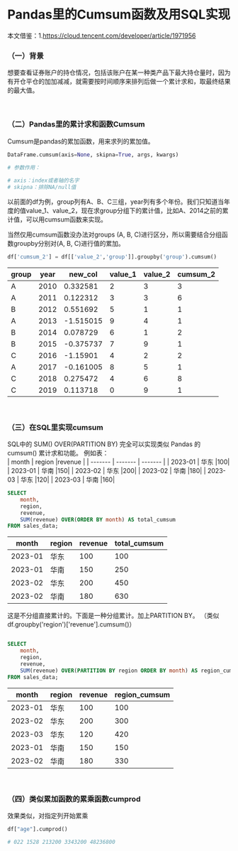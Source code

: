 # Pandas里的Cumsum函数及用SQL实现
本文借鉴：1.https://cloud.tencent.com/developer/article/1971956
   
### （一）背景
想要查看证券账户的持仓情况，包括该账户在某一种类产品下最大持仓量时，因为有开仓平仓的加加减减，就需要按时间顺序来排列后做一个累计求和，取最终结果的最大值。
      
</br>
   
### （二）Pandas里的累计求和函数Cumsum
Cumsum是pandas的累加函数，用来求列的累加值。
```python
DataFrame.cumsum(axis=None, skipna=True, args, kwargs)
  
# 参数作用：

# axis：index或者轴的名字
# skipna：排除NA/null值
```
以前面的df为例，group列有A、B、C三组，year列有多个年份。我们只知道当年度的值value_1、value_2，现在求group分组下的累计值，比如A、2014之前的累计值，可以用cumsum函数来实现。
   
当然仅用cumsum函数没办法对groups (A, B, C)进行区分，所以需要结合分组函数groupby分别对(A, B, C)进行值的累加。
```python
df['cumsum_2'] = df[['value_2','group']].groupby('group').cumsum()
```
|group|	year|  new_col	 |value_1|	value_2| cumsum_2|
| ------- | ------- | ------- | ------- | ------- | ------- |
| A	| 2010	| 0.332581	 |2 |   3|	 3 |
| A	| 2011	| 0.122312	 |3 |   3|	 6 |
| B	| 2012	| 0.551692	 |5 |   1|	 1 |
| A	| 2013	| -1.515015	 |9 |   4|	 1 |
| B	| 2014	| 0.078729	 |6 |   1|	 2 |
| B	| 2015	| -0.375737	 |7 |   9|	 1 |
| C	| 2016	| -1.15901	 |4 |   2|	 2 |
| A	| 2017	| -0.161005	 |8 |   5|	 1 |
| C	| 2018	| 0.275472	 |4 |   6|	 8 |
| C	| 2019	| 0.113718	 |0 |   9|	 1 |
   
</br>
   
   
### （三）在SQL里实现cumsum
SQL中的 SUM() OVER(PARTITION BY) 完全可以实现类似 Pandas 的 cumsum() 累计求和功能。
例如表：   
| month	  | region  |revenue  |
| ------- | ------- | ------- |
| 2023-01 | 华东	 |100|
| 2023-01 | 华南	 |150|
| 2023-02 | 华东	 |200|
| 2023-02 | 华南	 |180|
| 2023-03 | 华东	 |120|
| 2023-03 | 华南	 |160|

```sql
SELECT 
    month, 
    region, 
    revenue,
    SUM(revenue) OVER(ORDER BY month) AS total_cumsum
FROM sales_data;

```

|month	    |region	|revenue |total_cumsum|
| -------   | ------- | ------- | ------- |
|2023-01	| 华东 |  100	 |   100|
|2023-01	| 华南 |  150	 |   250|	
|2023-02	| 华东 |  200	 |   450|	
|2023-02	| 华南 |  180	 |   630|

这是不分组直接累计的。下面是一种分组累计。加上PARTITION BY。
（类似 df.groupby('region')['revenue'].cumsum()）‌
```sql

SELECT 
    month, 
    region, 
    revenue,
    SUM(revenue) OVER(PARTITION BY region ORDER BY month) AS region_cumsum
FROM sales_data;

```

|month	 |  region	| revenue	|region_cumsum|
| -------   | ------- | ------- | ------- |
|2023-01 |   华东	 | 100	|    100 |
|2023-02 |   华东	 | 200	|    300 |	
|2023-03 |   华东	 | 120	|    420 |
|2023-01 |   华南	 | 150	|    150 |
|2023-02 |   华南	 | 180	|    330 |	

   
</br>
   
### （四）类似累加函数的累乘函数cumprod
效果类似，对指定列开始累乘
```python
df["age"].cumprod()

# 022 1528 213200 3343200 48236800
```